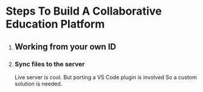 # Steps To Build A Collaborative Education Platform

1. ## Working from your own ID
1. ### Sync files to the server
   Live server is cool. But porting a VS Code plugin is involved
   So a custom solution is needed.
